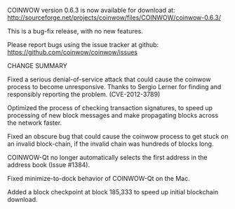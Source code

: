 COINWOW version 0.6.3 is now available for download at:
  http://sourceforge.net/projects/coinwow/files/COINWOW/coinwow-0.6.3/

This is a bug-fix release, with no new features.

Please report bugs using the issue tracker at github:
  https://github.com/coinwow/coinwow/issues

CHANGE SUMMARY

Fixed a serious denial-of-service attack that could cause the
coinwow process to become unresponsive. Thanks to Sergio Lerner
for finding and responsibly reporting the problem. (CVE-2012-3789)

Optimized the process of checking transaction signatures, to
speed up processing of new block messages and make propagating
blocks across the network faster.

Fixed an obscure bug that could cause the coinwow process to get
stuck on an invalid block-chain, if the invalid chain was
hundreds of blocks long.

COINWOW-Qt no longer automatically selects the first address
in the address book (Issue #1384).

Fixed minimize-to-dock behavior of COINWOW-Qt on the Mac.

Added a block checkpoint at block 185,333 to speed up initial
blockchain download.
